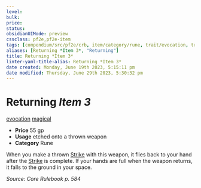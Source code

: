 ```yaml
---
level:
bulk:
price:
status:
obsidianUIMode: preview
cssclass: pf2e,pf2e-item
tags: [compendium/src/pf2e/crb, item/category/rune, trait/evocation, trait/magical]
aliases: [Returning *Item 3*, "Returning"]
title: Returning *Item 3*
linter-yaml-title-alias: Returning *Item 3*
date created: Monday, June 19th 2023, 5:15:11 pm
date modified: Thursday, June 29th 2023, 5:30:32 pm
---
```


# Returning *Item 3*

[evocation](rules/traits/evocation.md) [magical](rules/traits/magical.md)  

- **Price** 55 gp
- **Usage** etched onto a thrown weapon
- **Category** Rune

When you make a thrown [Strike](rules/actions/strike.md) with this weapon, it flies back to your hand after the [Strike](rules/actions/strike.md) is complete. If your hands are full when the weapon returns, it falls to the ground in your space.

*Source: Core Rulebook p. 584*
